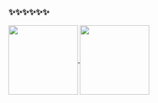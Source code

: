 ### ✨✨✨✨✨✨
<a target="_blank" href="https://github-readme-stats.vercel.app/api?username=EarlySummer2018&hide_title=true&show_icons=true&theme=radical&locale=cn&include_all_commits=true">
  <img style="height:137px;" align="center" src="https://github-readme-stats.vercel.app/api?username=EarlySummer2018&hide_title=true&show_icons=true&theme=radical&locale=cn&include_all_commits=true" />
</a>
<a target="_blank" href="https://github-readme-stats.vercel.app/api/top-langs/?username=EarlySummer2018&hide_title=true&theme=radical&layout=compact">
  <img style="height:137px;" align="center" src="https://github-readme-stats.vercel.app/api/top-langs/?username=EarlySummer2018&hide_title=true&theme=radical&layout=compact" />
</a>
